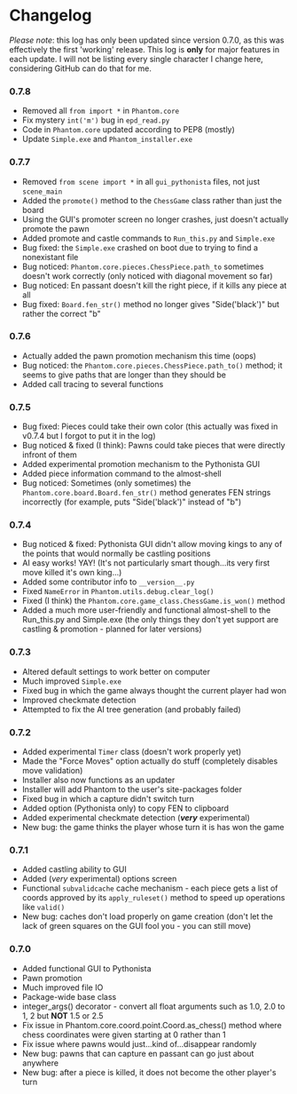 # Changelog
*Please note*: this log has only been updated since version 0.7.0, as this was effectively the first 'working' release.
This log is **only** for major features in each update.  I will not be listing every single character I change here, considering GitHub can do that for me.

### 0.7.8
 - Removed all `from import *` in `Phantom.core`
 - Fix mystery `int('m')` bug in `epd_read.py`
 - Code in `Phantom.core` updated according to PEP8 (mostly)
 - Update `Simple.exe` and `Phantom_installer.exe`

### 0.7.7
 - Removed `from scene import *` in all `gui_pythonista` files, not just `scene_main`
 - Added the `promote()` method to the `ChessGame` class rather than just the board
 - Using the GUI's promoter screen no longer crashes, just doesn't actually promote the pawn
 - Added promote and castle commands to `Run_this.py` and `Simple.exe`
 - Bug fixed: the `Simple.exe` crashed on boot due to trying to find a nonexistant file
 - Bug noticed: `Phantom.core.pieces.ChessPiece.path_to` sometimes doesn't work correctly (only noticed with diagonal movement so far)
 - Bug noticed: En passant doesn't kill the right piece, if it kills any piece at all
 - Bug fixed: `Board.fen_str()` method no longer gives "Side('black')" but rather the correct "b"

### 0.7.6
 - Actually added the pawn promotion mechanism this time (oops)
 - Bug noticed: the `Phantom.core.pieces.ChessPiece.path_to()` method; it seems to give paths that are longer than they should be
 - Added call tracing to several functions

### 0.7.5
 - Bug fixed: Pieces could take their own color (this actually was fixed in v0.7.4 but I forgot to put it in the log)
 - Bug noticed & fixed (I think): Pawns could take pieces that were directly infront of them
 - Added experimental promotion mechanism to the Pythonista GUI
 - Added piece information command to the almost-shell
 - Bug noticed: Sometimes (only sometimes) the `Phantom.core.board.Board.fen_str()` method generates FEN strings incorrectly (for example, puts "Side('black')" instead of "b")

### 0.7.4
 - Bug noticed & fixed: Pythonista GUI didn't allow moving kings to any of the points that would normally be castling positions
 - AI easy works! YAY! (It's not particularly smart though...its very first move killed it's own king...)
 - Added some contributor info to `__version__.py`
 - Fixed `NameError` in `Phantom.utils.debug.clear_log()`
 - Fixed (I think) the `Phantom.core.game_class.ChessGame.is_won()` method
 - Added a much more user-friendly and functional almost-shell to the Run_this.py and Simple.exe (the only things they don't yet support are castling & promotion - planned for later versions)

### 0.7.3
 - Altered default settings to work better on computer
 - Much improved `Simple.exe` 
 - Fixed bug in which the game always thought the current player had won
 - Improved checkmate detection
 - Attempted to fix the AI tree generation (and probably failed)

### 0.7.2
 - Added experimental `Timer` class (doesn't work properly yet)
 - Made the "Force Moves" option actually do stuff (completely disables move validation)
 - Installer also now functions as an updater
 - Installer will add Phantom to the user's site-packages folder
 - Fixed bug in which a capture didn't switch turn
 - Added option (Pythonista only) to copy FEN to clipboard
 - Added experimental checkmate detection (***very*** experimental)
 - New bug: the game thinks the player whose turn it is has won the game

### 0.7.1
 - Added castling ability to GUI
 - Added (*very* experimental) options screen
 - Functional `subvalidcache` cache mechanism - each piece gets a list of coords approved by its `apply_ruleset()` method to speed up operations like `valid()`
 - New bug: caches don't load properly on game creation (don't let the lack of green squares on the GUI fool you - you can still move)

### 0.7.0
 - Added functional GUI to Pythonista
 - Pawn promotion
 - Much improved file IO
 - Package-wide base class
 - integer_args() decorator - convert all float arguments such as 1.0, 2.0 to 1, 2 but **NOT** 1.5 or 2.5
 - Fix issue in Phantom.core.coord.point.Coord.as_chess() method where chess coordinates were given starting at 0 rather than 1
 - Fix issue where pawns would just...kind of...disappear randomly
 - New bug: pawns that can capture en passant can go just about anywhere
 - New bug: after a piece is killed, it does not become the other player's turn